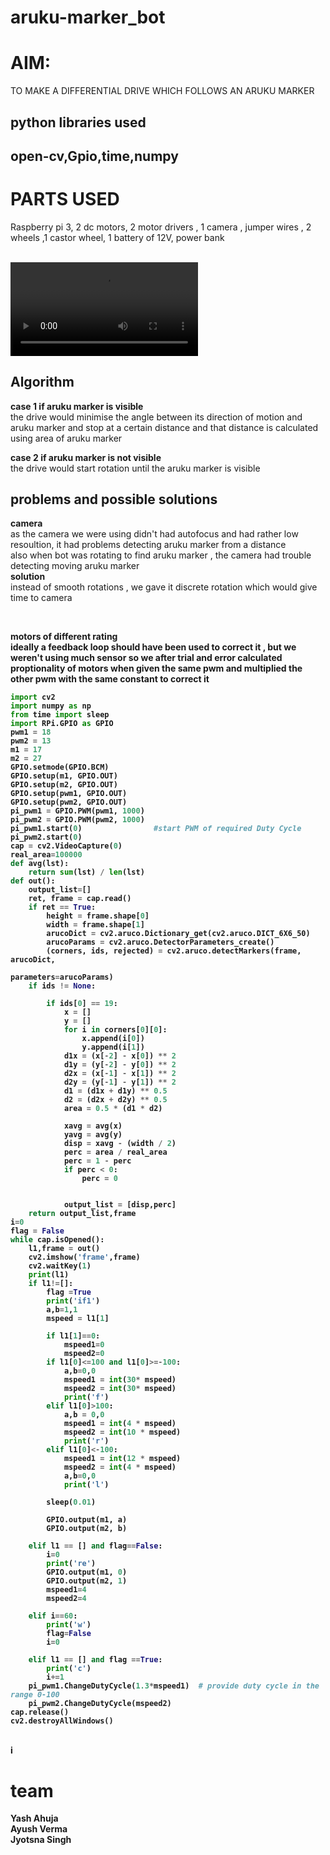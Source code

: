 # aruku-marker_bot
<h1>AIM:</h1>

TO MAKE A DIFFERENTIAL DRIVE WHICH FOLLOWS AN ARUKU MARKER<br>
<h2>python libraries used<h2>
open-cv,Gpio,time,numpy
<h1>PARTS USED</h1>
<p>Raspberry pi 3, 2 dc motors, 2 motor drivers , 1 camera , jumper wires , 2 wheels ,1 castor wheel, 1 battery of 12V,  power bank
</p>
<br>
<video src="https://user-images.githubusercontent.com/78871785/193892469-72d8fbdc-f13b-47ea-b7c0-9fac7b9be591.mp4">a</video>
<br>
<h2> Algorithm</h2>
<p><b>case 1 if aruku marker is visible</b> <br> the drive would minimise the angle between its direction of motion and aruku marker and stop at a certain distance and that distance is calculated using area of aruku marker</p>
<p><b> case 2 if aruku marker is not visible </b><br>
the drive would start rotation until the aruku marker is visible</p>
<h2>problems and possible solutions</h2>
<p>
<b>camera</b><br>as the camera we were using didn't had autofocus and had rather low resoultion, it had problems detecting aruku marker from a distance <br> also when bot was rotating to find aruku marker , the camera had trouble detecting moving aruku marker <br><b>solution</b> <br>instead of smooth rotations , we gave it discrete rotation which would give time to camera</p>
<br>


<p>
<b> motors of different rating<b>
  <br> ideally a feedback loop should have been used to correct it , but we weren't using much sensor so we after trial and error calculated proptionality of motors when given the same pwm and multiplied the other pwm with the same constant to correct it

```python
import cv2
import numpy as np
from time import sleep
import RPi.GPIO as GPIO
pwm1 = 18
pwm2 = 13
m1 = 17
m2 = 27
GPIO.setmode(GPIO.BCM)
GPIO.setup(m1, GPIO.OUT)
GPIO.setup(m2, GPIO.OUT)
GPIO.setup(pwm1, GPIO.OUT)
GPIO.setup(pwm2, GPIO.OUT)
pi_pwm1 = GPIO.PWM(pwm1, 1000)
pi_pwm2 = GPIO.PWM(pwm2, 1000)
pi_pwm1.start(0)				#start PWM of required Duty Cycle
pi_pwm2.start(0)
cap = cv2.VideoCapture(0)
real_area=100000
def avg(lst):
    return sum(lst) / len(lst)
def out():
    output_list=[]
    ret, frame = cap.read()
    if ret == True:
        height = frame.shape[0]
        width = frame.shape[1]
        arucoDict = cv2.aruco.Dictionary_get(cv2.aruco.DICT_6X6_50)
        arucoParams = cv2.aruco.DetectorParameters_create()
        (corners, ids, rejected) = cv2.aruco.detectMarkers(frame, arucoDict,
                                                           parameters=arucoParams)
    if ids != None:

        if ids[0] == 19:
            x = []
            y = []
            for i in corners[0][0]:
                x.append(i[0])
                y.append(i[1])
            d1x = (x[-2] - x[0]) ** 2
            d1y = (y[-2] - y[0]) ** 2
            d2x = (x[-1] - x[1]) ** 2
            d2y = (y[-1] - y[1]) ** 2
            d1 = (d1x + d1y) ** 0.5
            d2 = (d2x + d2y) ** 0.5
            area = 0.5 * (d1 * d2)

            xavg = avg(x)
            yavg = avg(y)
            disp = xavg - (width / 2)
            perc = area / real_area
            perc = 1 - perc
            if perc < 0:
                perc = 0


            output_list = [disp,perc]
    return output_list,frame
i=0
flag = False
while cap.isOpened():
    l1,frame = out()
    cv2.imshow('frame',frame)
    cv2.waitKey(1)
    print(l1)
    if l1!=[]:
        flag =True
        print('if1')
        a,b=1,1
        mspeed = l1[1]
        
        if l1[1]==0:
            mspeed1=0
            mspeed2=0
        if l1[0]<=100 and l1[0]>=-100:
            a,b=0,0
            mspeed1 = int(30* mspeed)
            mspeed2 = int(30* mspeed)
            print('f')
        elif l1[0]>100:
            a,b = 0,0
            mspeed1 = int(4 * mspeed)
            mspeed2 = int(10 * mspeed)
            print('r')
        elif l1[0]<-100:
            mspeed1 = int(12 * mspeed)
            mspeed2 = int(4 * mspeed)
            a,b=0,0
            print('l')

        sleep(0.01)

        GPIO.output(m1, a)
        GPIO.output(m2, b)

    elif l1 == [] and flag==False:
        i=0
        print('re')
        GPIO.output(m1, 0)
        GPIO.output(m2, 1)
        mspeed1=4
        mspeed2=4
    
    elif i==60:
        print('w')
        flag=False
        i=0
    
    elif l1 == [] and flag ==True:
        print('c')
        i+=1
    pi_pwm1.ChangeDutyCycle(1.3*mspeed1)  # provide duty cycle in the range 0-100
    pi_pwm2.ChangeDutyCycle(mspeed2)
cap.release()
cv2.destroyAllWindows()
```
<br> i
<h1> team </h1>
Yash Ahuja<br>Ayush Verma <br> Jyotsna Singh </p>
